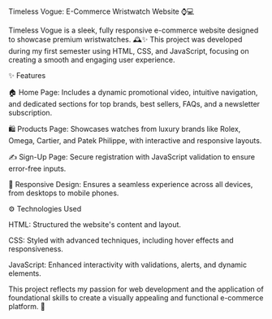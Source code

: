 Timeless Vogue: E-Commerce Wristwatch Website ⌚💻

Timeless Vogue is a sleek, fully responsive e-commerce website designed to showcase premium wristwatches. 🕰️✨ This project was developed during my first semester using HTML, CSS, and JavaScript, focusing on creating a smooth and engaging user experience.

✨ Features

🏠 Home Page: Includes a dynamic promotional video, intuitive navigation, and dedicated sections for top brands, best sellers, FAQs, and a newsletter subscription.

🛍️ Products Page: Showcases watches from luxury brands like Rolex, Omega, Cartier, and Patek Philippe, with interactive and responsive layouts.

✍️ Sign-Up Page: Secure registration with JavaScript validation to ensure error-free inputs.

📱 Responsive Design: Ensures a seamless experience across all devices, from desktops to mobile phones.

⚙️ Technologies Used

HTML: Structured the website's content and layout.

CSS: Styled with advanced techniques, including hover effects and responsiveness.

JavaScript: Enhanced interactivity with validations, alerts, and dynamic elements.

This project reflects my passion for web development and the application of foundational skills to create a visually appealing and functional e-commerce platform. 🌟
